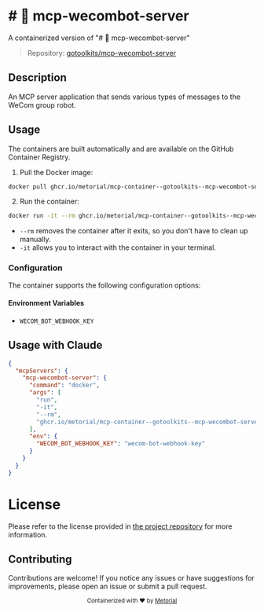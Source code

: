 
# # 🚀 mcp-wecombot-server

A containerized version of "# 🚀 mcp-wecombot-server"

> Repository: [gotoolkits/mcp-wecombot-server](https://github.com/gotoolkits/mcp-wecombot-server)

## Description

An MCP server application that sends various types of messages to the WeCom group robot.


## Usage

The containers are built automatically and are available on the GitHub Container Registry.

1. Pull the Docker image:

```bash
docker pull ghcr.io/metorial/mcp-container--gotoolkits--mcp-wecombot-server--mcp-wecombot-server
```

2. Run the container:

```bash
docker run -it --rm ghcr.io/metorial/mcp-container--gotoolkits--mcp-wecombot-server--mcp-wecombot-server 
```

- `--rm` removes the container after it exits, so you don't have to clean up manually.
- `-it` allows you to interact with the container in your terminal.


### Configuration

The container supports the following configuration options:




#### Environment Variables

- `WECOM_BOT_WEBHOOK_KEY`




## Usage with Claude

```json
{
  "mcpServers": {
    "mcp-wecombot-server": {
      "command": "docker",
      "args": [
        "run",
        "-it",
        "--rm",
        "ghcr.io/metorial/mcp-container--gotoolkits--mcp-wecombot-server--mcp-wecombot-server"
      ],
      "env": {
        "WECOM_BOT_WEBHOOK_KEY": "wecom-bot-webhook-key"
      }
    }
  }
}
```

# License

Please refer to the license provided in [the project repository](https://github.com/gotoolkits/mcp-wecombot-server) for more information.

## Contributing

Contributions are welcome! If you notice any issues or have suggestions for improvements, please open an issue or submit a pull request.

<div align="center">
  <sub>Containerized with ❤️ by <a href="https://metorial.com">Metorial</a></sub>
</div>
  
